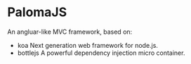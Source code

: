 PalomaJS
=======

An angluar-like MVC framework, based on:

- koa Next generation web framework for node.js.
- bottlejs A powerful dependency injection micro container.
